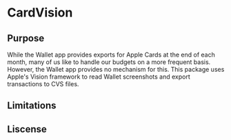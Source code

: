 # CardVision

## Purpose

While the Wallet app provides exports for Apple Cards at the end of each month, many of us like to handle our budgets on a more frequent basis. However, the Wallet app provides no mechanism for this. This package uses Apple's Vision framework to read Wallet screenshots and export transactions to CVS files.

## Limitations


## Liscense
